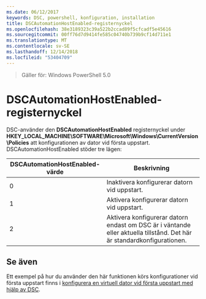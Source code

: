 ```yaml
---
ms.date: 06/12/2017
keywords: DSC, powershell, konfiguration, installation
title: DSCAutomationHostEnabled-registernyckel
ms.openlocfilehash: 38e3189323c39a522b2ccad89f5cfcadf5e45616
ms.sourcegitcommit: 00ff76d7d9414fe585c04740b739b9cf14d711e1
ms.translationtype: MT
ms.contentlocale: sv-SE
ms.lasthandoff: 12/14/2018
ms.locfileid: "53404709"
---
```

>Gäller för: Windows PowerShell 5.0

# <a name="dscautomationhostenabled-registry-key"></a>DSCAutomationHostEnabled-registernyckel

DSC-använder den **DSCAutomationHostEnabled** registernyckel under **HKEY_LOCAL_MACHINE\SOFTWARE\Microsoft\Windows\CurrentVersion\Policies** att konfigurationen av dator vid första uppstart.
DSCAutomationHostEnabled stöder tre lägen:

|  DSCAutomationHostEnabled-värde  |  Beskrivning   |
|---|---|
0 | Inaktivera konfigurerar datorn vid uppstart. |
1 | Aktivera konfigurerar datorn vid uppstart. |
2 | Aktivera konfigurerar datorn endast om DSC är i väntande eller aktuella tillstånd. Det här är standardkonfigurationen. |

## <a name="see-also"></a>Se även

Ett exempel på hur du använder den här funktionen körs konfigurationer vid första uppstart finns i [konfigurera en virtuell dator vid första uppstart med hjälp av DSC](bootstrapDsc.md).